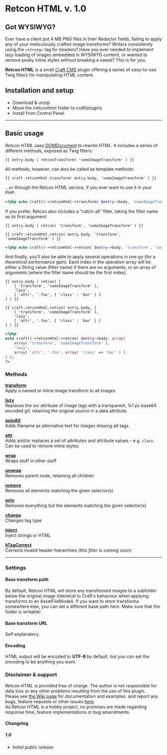 # Retcon HTML v. 1.0

## Got WYSIWYG?

Ever have a client put 4 MB PNG files in their Redactor fields, failing to apply any of your meticulously crafted image transforms? Writers consistently using the `<strong>` tag for headers? Have you ever needed to implement lazy loading of images embedded in WYSIWYG content, or wanted to remove pesky inline styles without breaking a sweat? This is for you.

**Retcon HTML** is a small [Craft CMS](http://buildwithcraft.com) plugin offering a series of easy-to-use Twig filters for manipulating HTML content.

## Installation and setup

* Download & unzip
* Move the /retconhtml folder to craft/plugins
* Install from Control Panel

***

## Basic usage

_Retcon HTML_ uses [DOMDocument](http://php.net/manual/en/class.domdocument.php) to rewrite HTML. It includes a series of different methods, exposed as Twig filters:

```twig
{{ entry.body | retconTransform( 'someImageTransform' ) }}
```

All methods, however, can also be called as template methods:

```twig
{{ craft.retconHtml.transform( entry.body, 'someImageTransform' ) }}
```

...or through the Retcon HTML service, if you ever want to use it in your PHP:

```php
<?php echo craft()->retconHtml->transform( $entry->body, 'someImageTransform' ); ?>
```

If you prefer, Retcon also includes a "catch-all" filter, taking the filter name as its first argument:

```twig
{{ entry.body | retcon( 'transform', 'someImageTransform' ) }}
```
```twig
{{ craft.retconHtml.retcon( entry.body, 'transform', 'someImageTransform' ) }}
```
```php
<?php echo craft()->retconHtml->retcon( $entry->body, 'transform', 'someImageTransform' ); ?>
```

And finally, you'll also be able to apply several operations in one go (for a _theoretical_ performance gain). Each index in the operation array will be either a String value (filter name) if there are no arguments, or an array of arguments (where the filter name should be the first index).

```twig
{{ entry.body | retcon( [
    [ 'transform', 'someImageTransform' ],
    'lazy',
    [ 'attr', '.foo', { 'class' : 'bar' } ]
] ) }}
```
```twig
{{ craft.retconHtml.retcon( entry.body, [
    [ 'transform', 'someImageTransform' ],
    'lazy',
    [ 'attr', '.foo', { 'class' : 'bar' } ]
] ) }}
```
```php
<?php
echo craft()->retconHtml->retcon( $entry->body, array(
    array( 'transform', 'someImageTransform' ),
    'lazy',
    array( 'attr', '.foo', array( 'class' => 'bar' ) ),
) );
?>
````

### Methods

**[transform](https://github.com/mmikkel/RetconHTML-Craft/wiki/Transform)**  
Apply a named or inline image transform to all images

**[lazy](https://github.com/mmikkel/RetconHTML-Craft/wiki/Lazy)**  
Replaces the _src_ attribute of image tags with a transparent, 1x1 px base64 encoded gif, retaining the original source in a data attribute

**[autoAlt](https://github.com/mmikkel/RetconHTML-Craft/wiki/AutoAlt)**  
Adds filename as alternative text for images missing alt tags 

**[attr](https://github.com/mmikkel/RetconHTML-Craft/wiki/Attr)**  
Adds and/or replaces a set of attributes and attribute values – e.g. `class`. Can be used to remove inline styles.

**[wrap](https://github.com/mmikkel/RetconHTML-Craft/wiki/Wrap)**  
Wraps stuff in other stuff

**[unwrap](https://github.com/mmikkel/RetconHTML-Craft/wiki/Unwrap)**  
Removes parent node, retaining all children

**[remove](https://github.com/mmikkel/RetconHTML-Craft/wiki/Remove)**  
Removes all elements matching the given selector(s)

**[only](https://github.com/mmikkel/RetconHTML-Craft/wiki/Only)**  
Removes everything but the elements matching the given selector(s)

**[change](https://github.com/mmikkel/RetconHTML-Craft/wiki/Change)**  
Changes tag type

**[inject](https://github.com/mmikkel/RetconHTML-Craft/wiki/Inject)**  
Inject strings or HTML  

**[hTagCorrect](https://github.com/mmikkel/RetconHTML-Craft/wiki/HTagCorrect)**  
Corrects invalid header hierarchies _(this filter is coming soon)_  

***

### Settings

#### Base transform path
By default, Retcon HTML will store any transformed images to a subfolder below the original image (identical to Craft's behaviour when applying transforms to an AssetFileModel). If you want to store transforms somewhere else, you can set a different base path here. Make sure that the folder is writable!

#### Base transform URL
Self explanatory.

#### Encoding
HTML output will be encoded to **UTF-8** by default, but you can set the encoding to be anything you want.

### Disclaimer & support
Retcon HTML is provided free of charge. The author is not responsible for data loss or any other problems resulting from the use of this plugin.  
Please see [the Wiki page](https://github.com/mmikkel/RetconHTML-Craft/wiki) for documentation and examples. and report any bugs, feature requests or other issues [here](https://github.com/mmikkel/RetconHTML-Craft).  
As Retcon HTML is a hobby project, no promises are made regarding response time, feature implementations or bug amendments.

#### Changelog

##### 1.0

* _Initial public release_